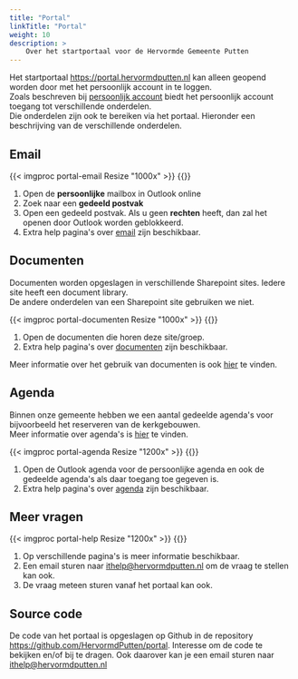 ```yaml
---
title: "Portal"
linkTitle: "Portal"
weight: 10
description: >
    Over het startportaal voor de Hervormde Gemeente Putten
---
```


Het startportaal https://portal.hervormdputten.nl kan alleen geopend worden door met het persoonlijk account in te loggen.    
Zoals beschreven bij [persoonlijk account](../account) biedt het persoonlijk account toegang tot verschillende onderdelen.    
Die onderdelen zijn ook te bereiken via het portaal. Hieronder een beschrijving van de verschillende onderdelen.    

## Email

{{< imgproc portal-email Resize "1000x" >}}
{{</imgproc >}}

1. Open de **persoonlijke** mailbox in Outlook online
2. Zoek naar een **gedeeld postvak**
3. Open een gedeeld postvak. Als u geen **rechten** heeft, dan zal het openen door Outlook worden geblokkeerd.
4. Extra help pagina's over [email](../email) zijn beschikbaar.


## Documenten

Documenten worden opgeslagen in verschillende Sharepoint sites. Iedere site heeft een document library.    
De andere onderdelen van een Sharepoint site gebruiken we niet.

{{< imgproc portal-documenten Resize "1000x" >}}
{{</imgproc >}}

1. Open de documenten die horen deze site/groep.
4. Extra help pagina's over [documenten](../documenten) zijn beschikbaar.

Meer informatie over het gebruik van documenten is ook [hier](../documenten) te vinden. 

## Agenda

Binnen onze gemeente hebben we een aantal gedeelde agenda's voor bijvoorbeeld het reserveren van de kerkgebouwen.    
Meer informatie over agenda's is [hier](../agenda) te vinden.

{{< imgproc portal-agenda Resize "1200x" >}}
{{</imgproc >}}

1. Open de Outlook agenda voor de persoonlijke agenda en ook de gedeelde agenda's als daar toegang toe gegeven is.
4. Extra help pagina's over [agenda](../agenda) zijn beschikbaar.

## Meer vragen

{{< imgproc portal-help Resize "1200x" >}}
{{</imgproc >}}

1. Op verschillende pagina's is meer informatie beschikbaar.
2. Een email sturen naar ithelp@hervormdputten.nl om de vraag te stellen kan ook.
3. De vraag meteen sturen vanaf het portaal kan ook.

## Source code
De code van het portaal is opgeslagen op Github in de repository https://github.com/HervormdPutten/portal. Interesse om de code te bekijken en/of bij te dragen. Ook daarover kan je een email sturen naar ithelp@hervormdputten.nl